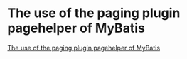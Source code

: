 # The use of the paging plugin pagehelper of MyBatis
[The use of the paging plugin pagehelper of MyBatis](https://aiwithcloud.com/2022/09/15/the_use_of_the_paging_plugin_pagehelper_of_mybatis/)